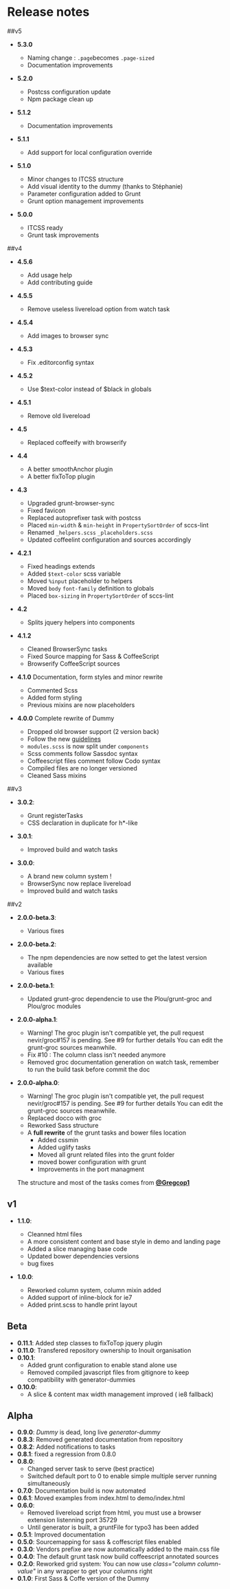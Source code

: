 # Release notes

##v5

- **5.3.0**
  - Naming change : `.page`becomes `.page-sized`
  - Documentation improvements

- **5.2.0**
  - Postcss configuration update
  - Npm package clean up

- **5.1.2**
  - Documentation improvements

- **5.1.1**
  - Add support for local configuration override

- **5.1.0**
  - Minor changes to ITCSS structure
  - Add visual identity to the dummy (thanks to Stéphanie)
  - Parameter configuration added to Grunt
  - Grunt option management improvements

- **5.0.0**
  - ITCSS ready
  - Grunt task improvements

##v4

- **4.5.6**
  - Add usage help
  - Add contributing guide

- **4.5.5**
  - Remove useless livereload option from watch task

- **4.5.4**
  - Add images to browser sync

- **4.5.3**
  - Fix .editorconfig syntax

- **4.5.2**
  - Use $text-color instead of $black in globals

- **4.5.1**
  - Remove old livereload

- **4.5**
  - Replaced coffeeify with browserify

- **4.4**
  - A better smoothAnchor plugin
  - A better fixToTop plugin

- **4.3**
  - Upgraded grunt-browser-sync
  - Fixed favicon
  - Replaced autoprefixer task with postcss
  - Placed `min-width` & `min-height` in `PropertySortOrder` of sccs-lint
  - Renamed `_helpers.scss` `_placeholders.scss`
  - Updated coffeelint configuration and sources accordingly

- **4.2.1**
  - Fixed headings extends
  - Added `$text-color` scss variable
  - Moved `%input` placeholder to helpers
  - Moved `body` `font-family` definition to globals
  - Placed `box-sizing` in `PropertySortOrder` of sccs-lint

- **4.2**
  - Splits jquery helpers into components

- **4.1.2**
  - Cleaned BrowserSync tasks
  - Fixed Source mapping for Sass & CoffeeScript
  - Browserify CoffeeScript sources

- **4.1.0**
  Documentation, form styles and minor rewrite
  - Commented Scss
  - Added form styling
  - Previous mixins are now placeholders

- **4.0.0**
  Complete rewrite of Dummy
  - Dropped old browser support (2 version back)
  - Follow the new [guidelines](https://github.com/Inouit/dummy/blob/master/README.md)
  - `modules.scss` is now split under `components`
  - Scss comments follow Sassdoc syntax
  - Coffeescript files comment follow Codo syntax
  - Compiled files are no longer versioned
  - Cleaned Sass mixins

##v3
- **3.0.2**:
  - Grunt registerTasks
  - CSS declaration in duplicate for h*-like

- **3.0.1**:
  - Improved build and watch tasks

- **3.0.0**:
  - A brand new column system !
  - BrowserSync now replace livereload
  - Improved build and watch tasks

##v2
- **2.0.0-beta.3**:
    - Various fixes
- **2.0.0-beta.2**:
    - The npm dependencies are now setted to get the latest version available
    - Various fixes
- **2.0.0-beta.1**:
    - Updated grunt-groc dependencie to use the Plou/grunt-groc and Plou/groc modules
- **2.0.0-alpha.1**:
    - Warning! The groc plugin isn't compatible yet, the pull request nevir/groc#157 is pending. See #9 for further details You can edit the grunt-groc sources meanwhile.
    - Fix #10 : The column class isn't needed anymore
    - Removed groc documentation generation on watch task, remember to run the build task before commit the doc
- **2.0.0-alpha.0**:
    - Warning! The groc plugin isn't compatible yet, the pull request nevir/groc#157 is pending. See #9 for further details You can edit the grunt-groc sources meanwhile.
    - Replaced docco with groc
    - Reworked Sass structure
    - A **full rewrite** of the grunt tasks and bower files location
      - Added cssmin
      - Added uglify tasks
      - Moved all grunt related files into the grunt folder
      - moved bower configuration with grunt
      - Improvements in the port managment

    The structure and most of the tasks comes from **[@Gregcop1](https://github.com/Gregcop1)**

## v1
- **1.1.0**:
    - Cleanned html files
    - A more consistent content and base style in demo and landing page
    - Added a slice managing base code
    - Updated bower dependencies versions
    - bug fixes

- **1.0.0**:
    - Reworked column system, column mixin added
    - Added support of inline-block for ie7
    - Added print.scss to handle print layout

## Beta

- **0.11.1**: Added step classes to fixToTop jquery plugin
- **0.11.0**: Transfered repository ownership to Inouit organisation
- **0.10.1**:
    - Added grunt configuration to enable stand alone use
    - Removed compiled javascript files from gitignore to keep compatibility with generator-dummies
- **0.10.0**:
    - A slice & content max width management improved ( ie8 fallback)

## Alpha
- **0.9.0**: *Dummy* is dead, long live *generator-dummy*
- **0.8.3**: Removed generated documentation from repository
- **0.8.2**: Added notifications to tasks
- **0.8.1**: fixed a regression from 0.8.0
- **0.8.0**:
  - Changed server task to serve (best practice)
  - Switched default port to 0 to enable simple multiple server running simultaneously
- **0.7.0**:    Documentation build is now automated
- **0.6.1**:    Moved examples from index.html to demo/index.html
- **0.6.0**:
  - Removed livereload script from html, you must use a browser extension listenning port 35729
  - Until generator is built, a gruntFile for typo3 has been added
- **0.5.1**:    Improved documentation
- **0.5.0**:    Sourcemapping for sass & coffescript files enabled
- **0.3.0**:    Vendors prefixe are now automatically added to the main.css file
- **0.4.0**:    The default grunt task now build coffeescript annotated sources
- **0.2.0**:    Reworked grid system: You can now use *class="column column-value"* in any wrapper to get your columns right
- **0.1.0**:    First Sass & Coffe version of the Dummy
